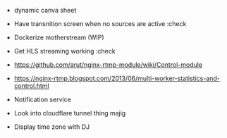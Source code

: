 - dynamic canva sheet
- Have transnition screen when no sources are active :check
- Dockerize motherstream (WIP)
- Get HLS streaming working :check

- https://github.com/arut/nginx-rtmp-module/wiki/Control-module
- https://nginx-rtmp.blogspot.com/2013/06/multi-worker-statistics-and-control.html

- Notification service
- Look into cloudflare tunnel thing majig
- Display time zone with DJ